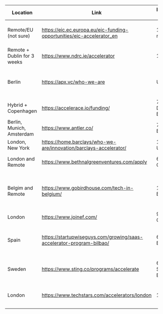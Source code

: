 
| Location                    | Link                                                                  | Investment size        | Grant/Investment Split                                         | Note                                                |
| --------------------------- | --------------------------------------------------------------------- | ---------------------- | -------------------------------------------------------------- | --------------------------------------------------- |
| Remote/EU (not sure)        | https://eic.ec.europa.eu/eic-funding-opportunities/eic-accelerator_en | 12.5 EUR million       | up to 2.5 EUR million as grant and up to 10 EUR million equity |                                                     |
| Remote + Dublin for 3 weeks | https://www.ndrc.ie/accelerator                                       | 130k EUR               | Unknown                                                        | we must be incorporate in Ireland                   |
| Berlin                      | https://apx.vc/who-we-are                                             | Unknown                | Unknown                                                        | Call themselves: "The earliest-stage VC"            |
| Hybrid + Copenhagen         | https://accelerace.io/funding/                                        | 750 000 DKK (100k EUR) | convertible loan 100%                                          | 7-week investment program                           |
| Berlin, Munich, Amsterdam   | https://www.antler.co/                                                | 75 000 EUR             | 10% equity                                                     |                                                     |
| London, New York            | https://home.barclays/who-we-are/innovation/barclays-accelerator/     | 120 000 USD            | Unkown                                                         |                                                     |
| London and Remote           | https://www.bethnalgreenventures.com/apply                            | 60 000 GBP             | Unkown                                                         | Must incorporate in the UK                          |
| Belgim and Remote           | https://www.gobirdhouse.com/tech-in-belgium/                          | 100 000 EUR            | Unkown                                                         | Probably they will want a higher focus on BE market |
| London                      | https://www.joinef.com/                                               | 90 000 GBP             | 8% equity                                                      |                                                     |
| Spain                       | https://startupwiseguys.com/growing/saas-accelerator-program-bilbao/  | 65 000 EUR             | Unkown                                                         | can get 100k EUR more if we incorporate in Bilbao   |
| Sweden                      | https://www.sting.co/programs/accelerate                              | 600 000 SEK (56k EUR)  | Unkown                                                         | Must incorporate as a Swedish AB                    |
| London                      | https://www.techstars.com/accelerators/london                         | 120k USD               | 20k USD for 6% equity / 100k USD for convertible loan          |                                                     |
